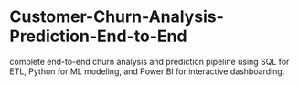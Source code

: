 # Customer-Churn-Analysis-Prediction-End-to-End
 complete end-to-end churn analysis and prediction pipeline using SQL for ETL, Python for ML modeling, and Power BI for interactive dashboarding.
